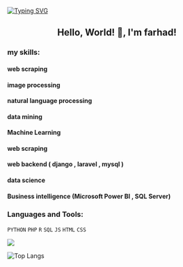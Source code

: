 [![Typing SVG](https://readme-typing-svg.herokuapp.com?multiline=true&width=500&lines=Data+science+,+ML+and+web+developer.++++++++++)](https://git.io/typing-svg)


<h2 align="center"> Hello, World! 👋, I'm farhad!</h2>

<h3 align="left">my skills:</h3> 
<h4> web scraping </h4>
<h4> image processing </h4>
<h4> natural language processing </h4>
<h4> data mining </h4>
<h4> Machine Learning </h4>
<h4> web scraping </h4>
<h4> web backend ( django , laravel , mysql ) </h4>
<h4> data science </h4>
<h4> Business intelligence (Microsoft Power BI , SQL Server) </h4>


<h3 align="left">Languages and Tools:</h3>

<code>PYTHON</code>
<code>PHP</code>
<code>R</code>
<code>SQL</code>
<code>JS</code>
<code>HTML</code>
<code>CSS</code>




![](https://komarev.com/ghpvc/?username=farhadfarokhseresht)

![Top Langs](https://github-readme-stats.vercel.app/api/top-langs/?username=farhadfarokhseresht&layout=compact)
